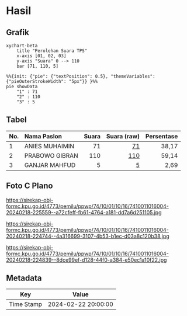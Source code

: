 # Hasil

## Grafik

```mermaid
xychart-beta
    title "Perolehan Suara TPS"
    x-axis [01, 02, 03]
    y-axis "Suara" 0 --> 110
    bar [71, 110, 5]
```

```mermaid
%%{init: {"pie": {"textPosition": 0.5}, "themeVariables": {"pieOuterStrokeWidth": "5px"}} }%%
pie showData
    "1" : 71
    "2" : 110
    "3" : 5
```

## Tabel

| No. | Nama Paslon    | Suara | Suara (raw) | Persentase |
|:--- |:-------------- | -----:| -----------:| ----------:|
| 1   | ANIES MUHAIMIN | 71    | [71][p-1]   | 38,17      |
| 2   | PRABOWO GIBRAN | 110   | [110][p-2]  | 59,14      |
| 3   | GANJAR MAHFUD  | 5     | [5][p-3]    | 2,69       |


[p-1]: https://github.com/gigit-pemilu/pemilu-2024-74-sulawesi-tenggara/blob/main/pilpres/hitung-suara/sub/74-sulawesi-tenggara/sub/10-buton-utara/sub/01-kulisusu/sub/1016-sara'ea/sub/004-tps/sub/paslon-1.txt
[p-2]: https://github.com/gigit-pemilu/pemilu-2024-74-sulawesi-tenggara/blob/main/pilpres/hitung-suara/sub/74-sulawesi-tenggara/sub/10-buton-utara/sub/01-kulisusu/sub/1016-sara'ea/sub/004-tps/sub/paslon-2.txt
[p-3]: https://github.com/gigit-pemilu/pemilu-2024-74-sulawesi-tenggara/blob/main/pilpres/hitung-suara/sub/74-sulawesi-tenggara/sub/10-buton-utara/sub/01-kulisusu/sub/1016-sara'ea/sub/004-tps/sub/paslon-3.txt

## Foto C Plano

https://sirekap-obj-formc.kpu.go.id/4773/pemilu/ppwp/74/10/01/10/16/7410011016004-20240218-225559--a72cfeff-fb61-4764-a181-dd7a6d251105.jpg

https://sirekap-obj-formc.kpu.go.id/4773/pemilu/ppwp/74/10/01/10/16/7410011016004-20240218-224744--4a316699-3107-4b53-b1ec-d03a8c120b38.jpg

https://sirekap-obj-formc.kpu.go.id/4773/pemilu/ppwp/74/10/01/10/16/7410011016004-20240218-224839--8dce99ef-d128-44f0-a384-e50ec1a10f22.jpg


## Metadata

| Key        | Value               |
| ---------- | ------------------- |
| Time Stamp | 2024-02-22 20:00:00 |



